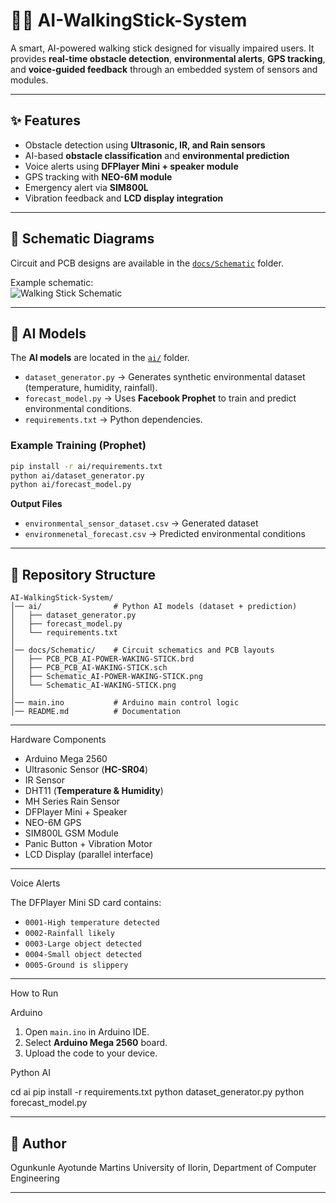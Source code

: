 
# 👨‍🦯 AI-WalkingStick-System

A smart, AI-powered walking stick designed for visually impaired users. It provides **real-time obstacle detection**, **environmental alerts**, **GPS tracking**, and **voice-guided feedback** through an embedded system of sensors and modules.

---

## ✨ Features
- Obstacle detection using **Ultrasonic, IR, and Rain sensors**
- AI-based **obstacle classification** and **environmental prediction**
- Voice alerts using **DFPlayer Mini + speaker module**
- GPS tracking with **NEO-6M module**
- Emergency alert via **SIM800L**
- Vibration feedback and **LCD display integration**

---

## 📐 Schematic Diagrams
Circuit and PCB designs are available in the [`docs/Schematic`](./docs/Schematic) folder.

Example schematic:  
![Walking Stick Schematic](./docs/Schematic/Schematic_AI-WAKING-STICK.png)

---

## 🧠 AI Models
The **AI models** are located in the [`ai/`](./ai/) folder.

- `dataset_generator.py` → Generates synthetic environmental dataset (temperature, humidity, rainfall).  
- `forecast_model.py` → Uses **Facebook Prophet** to train and predict environmental conditions.  
- `requirements.txt` → Python dependencies.

### Example Training (Prophet)
```bash
pip install -r ai/requirements.txt
python ai/dataset_generator.py
python ai/forecast_model.py
````

**Output Files**

* `environmental_sensor_dataset.csv` → Generated dataset
* `environmenetal_forecast.csv` → Predicted environmental conditions

---

## 📂 Repository Structure

```
AI-WalkingStick-System/
│── ai/                # Python AI models (dataset + prediction)
│   ├── dataset_generator.py
│   ├── forecast_model.py
│   └── requirements.txt
│
│── docs/Schematic/    # Circuit schematics and PCB layouts
│   ├── PCB_PCB_AI-POWER-WAKING-STICK.brd
│   ├── PCB_PCB_AI-WAKING-STICK.sch
│   ├── Schematic_AI-POWER-WAKING-STICK.png
│   └── Schematic_AI-WAKING-STICK.png
│
│── main.ino           # Arduino main control logic
│── README.md          # Documentation
```

---

Hardware Components

* Arduino Mega 2560
* Ultrasonic Sensor (**HC-SR04**)
* IR Sensor
* DHT11 (**Temperature & Humidity**)
* MH Series Rain Sensor
* DFPlayer Mini + Speaker
* NEO-6M GPS
* SIM800L GSM Module
* Panic Button + Vibration Motor
* LCD Display (parallel interface)

---

Voice Alerts

The DFPlayer Mini SD card contains:

* `0001-High temperature detected`
* `0002-Rainfall likely`
* `0003-Large object detected`
* `0004-Small object detected`
* `0005-Ground is slippery`

---

How to Run

Arduino

1. Open `main.ino` in Arduino IDE.
2. Select **Arduino Mega 2560** board.
3. Upload the code to your device.

Python AI


cd ai
pip install -r requirements.txt
python dataset_generator.py
python forecast_model.py


---

## 👤 Author

Ogunkunle Ayotunde Martins
University of Ilorin, Department of Computer Engineering

---


